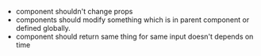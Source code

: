 - component shouldn't change props
- components should modify something which is in parent component or defined globally.
- component should return same thing for same input doesn't depends on time

